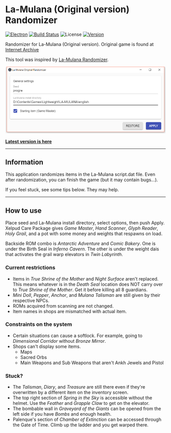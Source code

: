 La-Mulana (Original version) Randomizer
====

[![Electron](https://img.shields.io/badge/powered%20by-Electron-blue.svg)](https://electronjs.org/)
[![Build Status](https://travis-ci.org/progre/lmorandomizer.svg?branch=master)](https://travis-ci.org/progre/lmorandomizer) ![License](https://img.shields.io/github/license/progre/lmorandomizer.svg) [![Version](https://img.shields.io/github/release/progre/lmorandomizer/all.svg)](https://github.com/progre/lmorandomizer/releases)

Randomizer for La-Mulana (Original version). Original game is found at [Internet Archive](https://archive.org/details/La-Mulana)

This tool was inspired by [La-Mulana Randomizer](https://github.com/thezerothcat/LaMulanaRandomizer/wiki).

<img width="750" src="window.png">

**[Latest version is here](https://github.com/solairflaire/lmorandomizer/releases)**

----

Information
----

This application randomizes items in the La-Mulana script.dat file. Even after randomization, you can finish the game (but it may contain bugs...).

If you feel stuck, see some tips below. They may help.

----
How to use
----

Place seed and La-Mulana install directory, select options, then push Apply.
Xelpud Care Package gives *Game Master*, *Hand Scanner*, *Glyph Reader*, *Holy Grail*, and a pot with some money and weights that respawns on load.

Backside ROM combo is *Antarctic Adventure* and *Comic Bakery*. One is under the Birth Seal in *Inferno Cavern*.
The other is under the weight dais that activates the grail warp elevators in *Twin Labyrinth*.

### Current restrictions

- Items in *True Shrine of the Mother* and *Night Surface* aren't replaced.
  This means whatever is in the *Death Seal* location does NOT carry over to *True Shrine of the Mother*. Get it before killing all 8 guardians.
- *Mini Doll*, *Pepper*, *Anchor*, and *Mulana Talisman* are still given by their respective NPCs.
- ROMs acquired from scanning are not changed.
- Item names in shops are mismatched with actual item.

### Constraints on the system

- Certain situations can cause a softlock. For example, going to *Dimensional Corridor* without *Bronze Mirror*.
- Shops can't display some items.
  - Maps
  - Sacred Orbs
  - Main Weapons and Sub Weapons that aren't Ankh Jewels and Pistol

### Stuck?

  - The *Talisman*, *Diary*, and *Treasure* are still there even if they're overwritten by a different item on the inventory screen.
  - The top right section of *Spring in the Sky* is accessible without the helmet. Use the *Feather* and *Grapple Claw* to get on the elevator.
  - The bombable wall in *Graveyard of the Giants* can be opened from the left side if you have *Bombs* and enough health.
  - Palenque's section of *Chamber of Extinction* can be accessed through the Gate of Time. Climb up the ladder and you get warped there.
